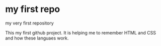 # my first repo
 my very first repository

This my first github project. It is helping me to remember HTML and CSS and how these languaes work. 
